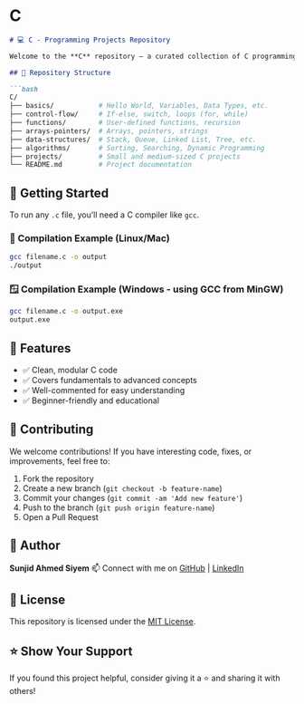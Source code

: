 # C
````markdown
# 💻 C - Programming Projects Repository

Welcome to the **C** repository – a curated collection of C programming projects, algorithms, and code snippets. Whether you're a beginner learning the ropes or an advanced developer exploring low-level programming, this repository offers valuable C code examples for study, modification, and enhancement.

## 📁 Repository Structure

```bash
C/
├── basics/           # Hello World, Variables, Data Types, etc.
├── control-flow/     # If-else, switch, loops (for, while)
├── functions/        # User-defined functions, recursion
├── arrays-pointers/  # Arrays, pointers, strings
├── data-structures/  # Stack, Queue, Linked List, Tree, etc.
├── algorithms/       # Sorting, Searching, Dynamic Programming
├── projects/         # Small and medium-sized C projects
└── README.md         # Project documentation
````

## 🚀 Getting Started

To run any `.c` file, you’ll need a C compiler like `gcc`.

### 🔧 Compilation Example (Linux/Mac)

```bash
gcc filename.c -o output
./output
```

### 🪟 Compilation Example (Windows - using GCC from MinGW)

```bash
gcc filename.c -o output.exe
output.exe
```

## 📌 Features

* ✅ Clean, modular C code
* ✅ Covers fundamentals to advanced concepts
* ✅ Well-commented for easy understanding
* ✅ Beginner-friendly and educational

## 🤝 Contributing

We welcome contributions! If you have interesting code, fixes, or improvements, feel free to:

1. Fork the repository
2. Create a new branch (`git checkout -b feature-name`)
3. Commit your changes (`git commit -am 'Add new feature'`)
4. Push to the branch (`git push origin feature-name`)
5. Open a Pull Request

## 🧠 Author

**Sunjid Ahmed Siyem**
📫 Connect with me on [GitHub](https://github.com/Sunjid-Ahmed) | [LinkedIn](https://www.linkedin.com/in/sunjid-siyem)


## 📄 License

This repository is licensed under the [MIT License](LICENSE).


## ⭐️ Show Your Support

If you found this project helpful, consider giving it a ⭐️ and sharing it with others!

```

